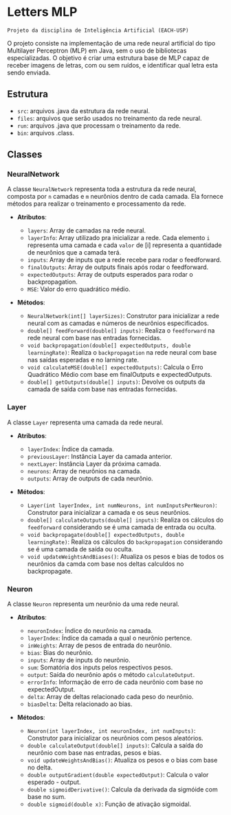 # Letters MLP
    Projeto da disciplina de Inteligência Artificial (EACH-USP)

O projeto consiste na implementação de uma rede neural artificial do tipo Multilayer Perceptron (MLP) em Java, sem o uso de bibliotecas especializadas. O objetivo é criar uma estrutura base de MLP capaz de receber imagens de letras, com ou sem ruídos, e identificar qual letra esta sendo enviada.

## Estrutura

- `src`: arquivos .java da estrutura da rede neural.
- `files`: arquivos que serão usados no treinamento da rede neural.
- `run`: arquivos .java que processam o treinamento da rede.
- `bin`: arquivos .class.

## Classes

### NeuralNetwork
A classe `NeuralNetwork` representa toda a estrutura da rede neural, composta por `n` camadas e `m` neurônios dentro de cada camada. Ela fornece métodos para realizar o treinamento e processamento da rede.
- **Atributos**:
  - `layers`: Array de camadas na rede neural.
  - `layerInfo`: Array utilizado pra inicializar a rede. Cada elemento `i` representa uma camada e cada `valor` de [i] representa a quantidade de neurônios que a camada terá.
  - `inputs`: Array de inputs que a rede recebe para rodar o feedforward.
  - `finalOutputs`: Array de outputs finais após rodar o feedforward.
  - `expectedOutputs`: Array de outputs esperados para rodar o backpropagation.
  - `MSE`: Valor do erro quadrático médio.

- **Métodos**:
  - `NeuralNetwork(int[] layerSizes)`: Construtor para inicializar a rede neural com as camadas e números de neurônios especificados.
  - `double[] feedForward(double[] inputs)`: Realiza o `feedforward` na rede neural com base nas entradas fornecidas.
  - `void backpropagation(double[] expectedOutputs, double learningRate)`: Realiza o `backpropagation` na rede neural com base nas saídas esperadas e no larning rate.
  - `void calculateMSE(double[] expectedOutputs)`: Calcula o Erro Quadrático Médio com base em finalOutputs e expectedOutputs.
  - `double[] getOutputs(double[] inputs)`: Devolve os outputs da camada de saída com base nas entradas fornecidas.

### Layer
A classe `Layer` representa uma camada da rede neural.
- **Atributos**:
  - `layerIndex`: Índice da camada.
  - `previousLayer`: Instância Layer da camada anterior.
  - `nextLayer`: Instância Layer da próxima camada.
  - `neurons`: Array de neurônios na camada.
  - `outputs`: Array de outputs de cada neurônio.

- **Métodos**:
  - `Layer(int layerIndex, int numNeurons, int numInputsPerNeuron)`: Construtor para inicializar a camada e os seus neurônios.
  - `double[] calculateOutputs(double[] inputs)`: Realiza os cálculos do  `feedforward` considerando se é uma camada de entrada ou oculta.
  - `void backpropagate(double[] expectedOutputs, double learningRate)`: Realiza os cálculos do  `backpropagation` considerando se é uma camada de saída ou oculta.
  - `void updateWeightsAndBiases()`: Atualiza os pesos e bias de todos os neurônios da camda com base nos deltas calculdos no backpropagate.

### Neuron
A classe `Neuron` representa um neurônio da uma rede neural.
- **Atributos**:
  - `neuronIndex`: Índice do neurônio na camada.
  - `layerIndex`: Índice da camada a qual o neurônio pertence.
  - `inWeights`: Array de pesos de entrada do neurônio.
  - `bias`: Bias do neurônio.
  - `inputs`: Array de inputs do neurônio.
  - `sum`: Somatória dos inputs pelos respectivos pesos.
  - `output`: Saída do neurônio após o método `calculateOutput`.
  - `errorInfo`: Informação de erro de cada neurônio com base no expectedOutput.
  - `delta`: Array de deltas relacionado cada peso do neurônio.
  - `biasDelta`: Delta relacionado ao bias.

- **Métodos**:
  - `Neuron(int layerIndex, int neuronIndex, int numInputs)`: Construtor para inicializar os neurônios com pesos aleatórios.
  - `double calculateOutput(double[] inputs)`: Calcula a saída do neurônio com base nas entradas, pesos e bias.
  - `void updateWeightsAndBias()`: Atualiza os pesos e o bias com base no delta.
  - `double outputGradient(double expectedOutput)`: Calcula o valor esperado - output.
  - `double sigmoidDerivative()`: Calcula da derivada da sigmóide com base no sum.
  - `double sigmoid(double x)`: Função de ativação sigmoidal.